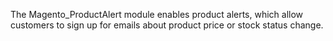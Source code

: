 The Magento_ProductAlert module enables product alerts, which allow customers to sign up for emails about product price or stock status change.
